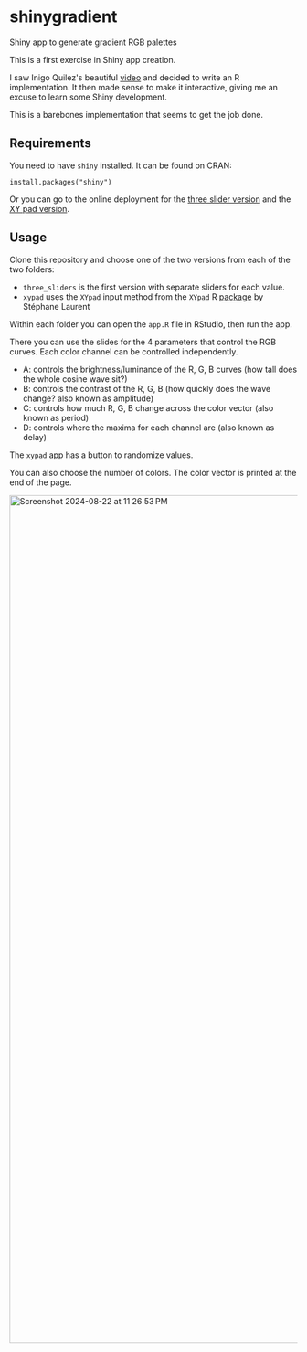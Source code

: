 # shinygradient
Shiny app to generate gradient RGB palettes

This is a first exercise in Shiny app creation. 

I saw Inigo Quilez's beautiful [video](https://www.youtube.com/shorts/TH3OTy5fTog) and decided to write an R implementation. It then made sense to make it interactive, giving me an excuse to learn some Shiny development. 

This is a barebones implementation that seems to get the job done.

## Requirements

You need to have `shiny` installed. It can be found on CRAN:

```{r}
install.packages("shiny")
```

Or you can go to the online deployment for the [three slider version](https://gdagstn.shinyapps.io/shinygradient/) and the [XY pad version](https://gdagstn.shinyapps.io/xypad/).

## Usage

Clone this repository and choose one of the two versions from each of the two folders:
- `three_sliders` is the first version with separate sliders for each value.
- `xypad` uses the `XYpad` input method from the `XYpad` R [package](https://cran.r-project.org/web/packages/shinyXYpad/) by Stéphane Laurent 

Within each folder you can open the `app.R` file in RStudio, then run the app. 

There you can use the slides for the 4 parameters that control the RGB curves. Each color channel can be controlled independently.

- A: controls the brightness/luminance of the R, G, B curves (how tall does the whole cosine wave sit?)
- B: controls the contrast of the R, G, B (how quickly does the wave change? also known as amplitude)
- C: controls how much R, G, B change across the color vector (also known as period)
- D: controls where the maxima for each channel are (also known as delay)

The `xypad` app has a button to randomize values. 

You can also choose the number of colors. The color vector is printed at the end of the page. 

<img width="1485" alt="Screenshot 2024-08-22 at 11 26 53 PM" src="https://github.com/user-attachments/assets/00a002b9-4df5-457d-a819-3d40aa29b0b9">
